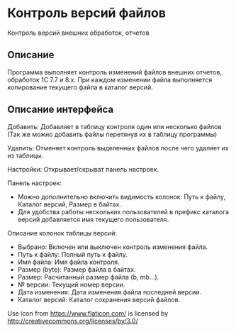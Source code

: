 # Контроль версий файлов

Контроль версий внешних обработок, отчетов

Описание
--------

Программа выполняет контроль изменений файлов внешних отчетов, обработок 1С 7.7 и 8.х.
При каждом изменении файла выполняется копирование текущего файла в каталог версий.

Описание интерфейса
---------------------

Добавить: Добавляет в таблицу контроля один или несколько файлов (Так же можно добавить файлы перетянув их в таблицу программы)

Удалить: Отменяет контроль выделенных файлов после чего удаляет их из таблицы.

Настройки: Открывает/скрыват панель настроек.

Панель настроек:
- Можно дополнительно включить видимость колонок: Путь к файлу, Каталог версий, Размер в байтах.
- Для удобства работы нескольких пользователей в префикс каталога версий добавляется имя текущего пользователя.

Описание колонок таблицы версий:
- Выбрано: Включен или выключен контроль изменения файла.
- Путь к файлу: Полный путь к файлу.
- Имя файла: Имя файла контроля.
- Размер (byte): Размер файла в байтах.
- Размер: Расчитанный размер файла (b, mb...).
- № версии: Текущий номер версии.
- Дата изменения: Дата изменения файла последней версии.
- Каталог версий: Каталог сохранения версий файлов.



Use icon from https://www.flaticon.com/ is licensed by http://creativecommons.org/licenses/by/3.0/
